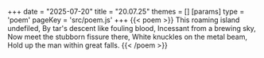 +++
date = "2025-07-20"
title = "20.07.25"
themes = []
[params]
  type = 'poem'
  pageKey = 'src/poem.js'
+++
{{< poem >}}
This roaming island undefiled,
By tar's descent like fouling blood,
Incessant from a brewing sky,
Now meet the stubborn fissure there,
White knuckles on the metal beam,
Hold up the man within great falls.
{{< /poem >}}